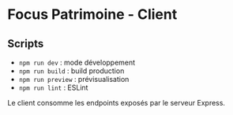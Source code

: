 # Focus Patrimoine - Client

## Scripts
- `npm run dev` : mode développement
- `npm run build` : build production
- `npm run preview` : prévisualisation
- `npm run lint` : ESLint

Le client consomme les endpoints exposés par le serveur Express.
